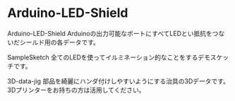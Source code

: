 # Arduino-LED-Shield
Arduino-LED-Shield
Arduinoの出力可能なポートにすべてLEDとい抵抗をつないだシールド用の各データです。

SampleSketch
全てのLEDを使ってイルミネーション的なことをするデモスケッチです。

3D-data-jig
部品を綺麗にハンダ付けしやすいようにする治具の3Dデータです。
3Dプリンターをお持ちの方は活用してください。
